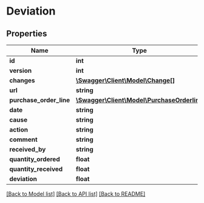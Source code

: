 # Deviation

## Properties
Name | Type | Description | Notes
------------ | ------------- | ------------- | -------------
**id** | **int** |  | [optional] 
**version** | **int** |  | [optional] 
**changes** | [**\Swagger\Client\Model\Change[]**](Change.md) |  | [optional] 
**url** | **string** |  | [optional] 
**purchase_order_line** | [**\Swagger\Client\Model\PurchaseOrderline**](PurchaseOrderline.md) |  | 
**date** | **string** |  | 
**cause** | **string** |  | [optional] 
**action** | **string** |  | [optional] 
**comment** | **string** |  | [optional] 
**received_by** | **string** |  | [optional] 
**quantity_ordered** | **float** |  | [optional] 
**quantity_received** | **float** |  | [optional] 
**deviation** | **float** |  | [optional] 

[[Back to Model list]](../README.md#documentation-for-models) [[Back to API list]](../README.md#documentation-for-api-endpoints) [[Back to README]](../README.md)



